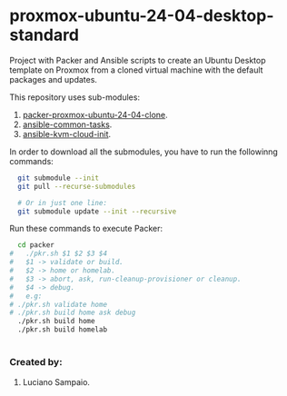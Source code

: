 # proxmox-ubuntu-24-04-desktop-standard
Project with Packer and Ansible scripts to create an Ubuntu Desktop template on Proxmox from a cloned virtual machine with the default packages and updates.

This repository uses sub-modules:<br/>
1. [packer-proxmox-ubuntu-24-04-clone](https://github.com/lsampaioweb/packer-proxmox-ubuntu-22-04-clone "packer-proxmox-ubuntu-24-04-clone").
1. [ansible-common-tasks](https://github.com/lsampaioweb/ansible-common-tasks "ansible-common-tasks").
1. [ansible-kvm-cloud-init](https://github.com/lsampaioweb/ansible-kvm-cloud-init "ansible-kvm-cloud-init").

In order to download all the submodules, you have to run the followinng commands:

```bash
  git submodule --init
  git pull --recurse-submodules

  # Or in just one line:
  git submodule update --init --recursive
```

Run these commands to execute Packer:

```bash
  cd packer
#   ./pkr.sh $1 $2 $3 $4
#   $1 -> validate or build.
#   $2 -> home or homelab.
#   $3 -> abort, ask, run-cleanup-provisioner or cleanup.
#   $4 -> debug.
#   e.g:
# ./pkr.sh validate home
# ./pkr.sh build home ask debug
  ./pkr.sh build home
  ./pkr.sh build homelab
```

#
### Created by:

1. Luciano Sampaio.

